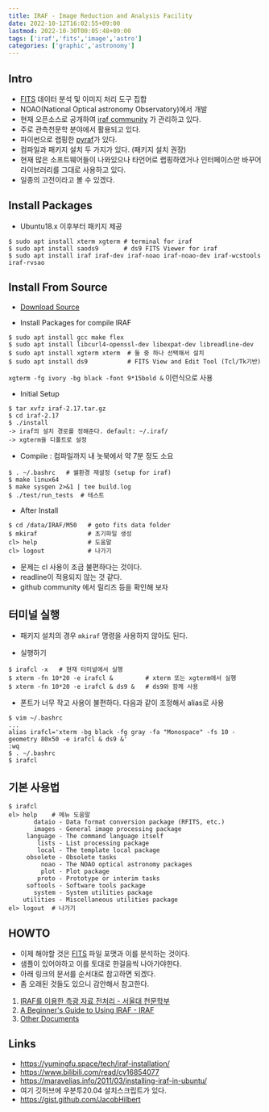 ```yaml
---
title: IRAF - Image Reduction and Analysis Facility
date: 2022-10-12T16:02:55+09:00
lastmod: 2022-10-30T00:05:48+09:00
tags: ['iraf','fits','image','astro']
categories: ['graphic','astronomy']
---
```


## Intro
* [FITS](fits) 데이터 분석 및 이미지 처리 도구 집합
* NOAO(National Optical astronomy Observatory)에서 개발
* 현재 오픈소스로 공개하여 [iraf community](https://iraf-community.github.io) 가 관리하고 있다.
* 주로 관측천문학 분야에서 활용되고 있다.
* 파이썬으로 랩핑한 [pyraf](pyraf)가 있다.
* 컴파일과 패키지 설치 두 가지가 있다. (패키지 설치 권장)
* 현재 많은 소프트웨어들이 나와있으나 타언어로 랩핑하였거나 인터페이스만 바꾸어 라이브러리를 그대로 사용하고 있다.
* 일종의 고전이라고 볼 수 있겠다.

## Install Packages 
* Ubuntu18.x 이후부터 패키지 제공
```console
$ sudo apt install xterm xgterm # terminal for iraf 
$ sudo apt install saods9       # ds9 FITS Viewer for iraf
$ sudo apt install iraf iraf-dev iraf-noao iraf-noao-dev iraf-wcstools iraf-rvsao
```

## Install From Source
* [Download Source](https://github.com/iraf-community/iraf/archive/refs/tags/v2.17.tar.gz)

* Install Packages for compile IRAF
```console
$ sudo apt install gcc make flex
$ sudo apt install libcurl4-openssl-dev libexpat-dev libreadline-dev
$ sudo apt install xgterm xterm  # 둘 중 하나 선택해서 설치
$ sudo apt install ds9           # FITS View and Edit Tool (Tcl/Tk기반)
```
 `xgterm -fg ivory -bg black -font 9*15bold &` 이런식으로 사용

* Initial Setup
```console
$ tar xvfz iraf-2.17.tar.gz
$ cd iraf-2.17
$ ./install
-> iraf의 설치 경로를 정해준다. default: ~/.iraf/
-> xgterm을 디폴트로 설정
```
* Compile : 컴파일까지 내 놋북에서 약 7분 정도 소요
```console
$ . ~/.bashrc   # 쉘환경 재설정 (setup for iraf)
$ make linux64
$ make sysgen 2>&1 | tee build.log
$ ./test/run_tests  # 테스트
```

* After Install
```console
$ cd /data/IRAF/M50   # goto fits data folder
$ mkiraf              # 초기파일 생성
cl> help              # 도움말
cl> logout            # 나가기
```

* 문제는 cl 사용이 조금 불편하다는 것이다.
* readline이 적용되지 않는 것 같다. 
* github community 에서 릴리즈 등을 확인해 보자

## 터미널 실행
* 패키지 설치의 경우 `mkiraf` 명령을 사용하지 않아도 된다.

* 실행하기
```console
$ irafcl -x   # 현재 터미널에서 실행
$ xterm -fn 10*20 -e irafcl &         # xterm 또는 xgterm에서 실행
$ xterm -fn 10*20 -e irafcl & ds9 &   # ds9와 함께 사용
```

* 폰트가 너무 작고 사용이 불편하다. 다음과 같이 조정해서 alias로 사용
```console
$ vim ~/.bashrc
...
alias irafcl='xterm -bg black -fg gray -fa "Monospace" -fs 10 -geometry 80x50 -e irafcl & ds9 &'
:wq
$ . ~/.bashrc
$ irafcl
```

## 기본 사용법
```console
$ irafcl
el> help    # 메뉴 도움말
       dataio - Data format conversion package (RFITS, etc.)
       images - General image processing package
     language - The command language itself
        lists - List processing package
        local - The template local package
     obsolete - Obsolete tasks
         noao - The NOAO optical astronomy packages
         plot - Plot package
        proto - Prototype or interim tasks
     softools - Software tools package
       system - System utilities package
    utilities - Miscellaneous utilities package
el> logout  # 나가기
```

## HOWTO
* 이제 해야할 것은 [FITS](fits) 파일 포맷과 이를 분석하는 것이다.
* 샘플이 있어야하고 이를 토대로 한걸음씩 나아가야한다.
* 아래 링크의 문서를 순서대로 참고하면 되겠다.
* 좀 오래된 것들도 있으니 감안해서 참고한다.

1. [IRAF를 이용한 측광 자료 전처리 - 서울대 천문학부](https://astro.kias.re.kr/~hshwang/NEW_IRAF_ABC.pdf)
2. [A Beginner's Guide to Using IRAF - IRAF](https://iraf-community.github.io/doc/beguide.pdf)
3. [Other Documents](https://iraf-community.github.io)

## Links
* https://yumingfu.space/tech/iraf-installation/
* https://www.bilibili.com/read/cv16854077
* https://maravelias.info/2011/03/installing-iraf-in-ubuntu/
* 여기 깃허브에 우분투20.04 설치스크립트가 있다.
* https://gist.github.com/JacobHilbert

